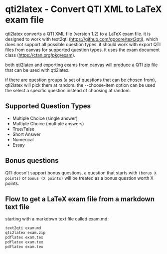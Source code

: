 # qti2latex - Convert QTI XML to LaTeX exam file

qti2latex converts a QTI XML file (version 1.2) to a LaTeX exam file.
it is designed to work with text2qti (https://github.com/gpoore/text2qti), which does not support all possible question types.
it should work with export QTI files from canvas for supported question types.
it uses the exam document class (https://ctan.org/pkg/exam).

both qti2latex and exporting exams from canvas will produce a QTI zip file that can be used with qti2latex.

if there are question groups (a set of questions that can be chosen from), qti2latex will pick them at random.
the --choose-item option can be used the select a specific question instead of choosing at random.

## Supported Question Types
- Multiple Choice (single answer)
- Multiple Choice (multiple answers)
- True/False 
- Short Answer
- Numerical
- Essay

## Bonus questions

QTI doesn't support bonus questions, a question that starts with `(bonus X points)` or `bonus (X points)` will be treated as a bonus question worth X points.

## Flow to get a LaTeX exam file from a markdown text file

starting with a markdown text file called exam.md:

```bash
text2qti exam.md
qti2latex exam.zip
pdflatex exam.tex
pdflatex exam.tex
pdflatex exam.tex
```

